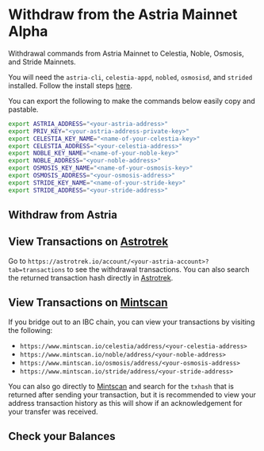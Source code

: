 <!-- markdownlint-disable MD051 -->

# Withdraw from the Astria Mainnet Alpha

Withdrawal commands from Astria Mainnet to Celestia, Noble, Osmosis, and Stride
Mainnets.

You will need the `astria-cli`, `celestia-appd`, `nobled`, `osmosisd`, and
`strided` installed. Follow the install steps
[here](../overview.md#bridging-dependencies).

You can export the following to make the commands below easily copy and
pastable.

```bash
export ASTRIA_ADDRESS="<your-astria-address>"
export PRIV_KEY="<your-astria-address-private-key>"
export CELESTIA_KEY_NAME="<name-of-your-celestia-key>"
export CELESTIA_ADDRESS="<your-celestia-address>"
export NOBLE_KEY_NAME="<name-of-your-noble-key>"
export NOBLE_ADDRESS="<your-noble-address>"
export OSMOSIS_KEY_NAME="<name-of-your-osmosis-key>"
export OSMOSIS_ADDRESS="<your-osmosis-address>"
export STRIDE_KEY_NAME="<name-of-your-stride-key>"
export STRIDE_ADDRESS="<your-stride-address>"
```

## Withdraw from Astria

<!--@include: ../../components/_withdraw-from-astria-mainnet.md-->

## View Transactions on [Astrotrek](https://astrotrek.io/)

Go to `https://astrotrek.io/account/<your-astria-account>?tab=transactions`
to see the withdrawal transactions. You can also search the returned transaction
hash directly in [Astrotrek](https://astrotrek.io/).

## View Transactions on [Mintscan](https://www.mintscan.io/)

If you bridge out to an IBC chain, you can view your transactions by visiting
the following:

- `https://www.mintscan.io/celestia/address/<your-celestia-address>`
- `https://www.mintscan.io/noble/address/<your-noble-address>`
- `https://www.mintscan.io/osmosis/address/<your-osmosis-address>`
- `https://www.mintscan.io/stride/address/<your-stride-address>`

You can also go directly to [Mintscan](https://www.mintscan.io/) and search for
the `txhash` that is returned after sending your transaction, but it is
recommended to view your address transaction history as this will show if an
acknowledgement for your transfer was received.

## Check your Balances

<!--@include: ../../components/_check-mainnet-balances.md-->
